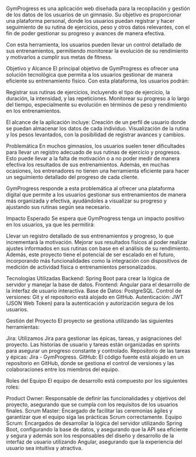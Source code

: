 GymProgress es una aplicación web diseñada para la recopilación y gestión de los datos de los usuarios de un gimnasio. Su objetivo es proporcionar una plataforma personal, donde los usuarios puedan registrar y hacer seguimiento de su rutina de ejercicios, peso y otros datos relevantes, con el fin de poder gestionar su progreso y avances de manera efectiva.

Con esta herramienta, los usuarios pueden llevar un control detallado de sus entrenamientos, permitiendo monitorear la evolución de su rendimiento y motivarlos a cumplir sus metas de fitness. 

Objetivo y Alcance El principal objetivo de GymProgress es ofrecer una solución tecnológica que permita a los usuarios gestionar de manera eficiente su entrenamiento físico. Con esta plataforma, los usuarios podrán:

Registrar sus rutinas de ejercicios, incluyendo el tipo de ejercicio, la duración, la intensidad, y las repeticiones. Monitorear su progreso a lo largo del tiempo, especialmente su evolución en términos de peso y rendimiento en los entrenamientos.

El alcance de la aplicación incluye: Creación de un perfil de usuario donde se puedan almacenar los datos de cada individuo. Visualización de la rutina y los pesos levantados, con la posibilidad de registrar avances y cambios.

Problemática En muchos gimnasios, los usuarios suelen tener dificultades para llevar un registro adecuado de sus rutinas de ejercicio y progresos. Esto puede llevar a la falta de motivación o a no poder medir de manera efectiva los resultados de sus entrenamientos. Además, en muchas ocasiones, los entrenadores no tienen una herramienta eficiente para hacer un seguimiento detallado del progreso de cada cliente.

GymProgress responde a esta problemática al ofrecer una plataforma digital que permite a los usuarios gestionar sus entrenamientos de manera más organizada y efectiva, ayudándoles a visualizar su progreso y ajustando sus rutinas según sea necesario.

Impacto Esperado Se espera que GymProgress tenga un impacto positivo en los usuarios, ya que les permitirá:

Llevar un registro detallado de sus entrenamientos y progreso, lo que incrementará la motivación. Mejorar sus resultados físicos al poder realizar ajustes informados en sus rutinas con base en el análisis de su rendimiento. Además, este proyecto tiene el potencial de ser escalado en el futuro, incorporando más funcionalidades como la integración con dispositivos de medición de actividad física o entrenamientos personalizados.

Tecnologías Utilizadas Backend: Spring Boot para crear la lógica de servidor y manejar la base de datos. Frontend: Angular para el desarrollo de la interfaz de usuario interactiva. Base de Datos: PostgreSQL. Control de versiones: Git y el repositorio está alojado en GitHub. Autenticación: JWT (JSON Web Token) para la autenticación y autorización segura de los usuarios.

Gestión del Proyecto El proyecto se gestiona utilizando las siguientes herramientas:

Jira: Utilizamos Jira para gestionar las épicas, tareas, y asignaciones del proyecto. Las historias de usuario y tareas están organizadas en sprints para asegurar un progreso constante y controlado. Repositorio de las tareas y épicas: Jira - GymProgress. GitHub: El código fuente está alojado en un repositorio en GitHub, donde se gestiona el control de versiones y las colaboraciones entre los miembros del equipo.

Roles del Equipo El equipo de desarrollo está compuesto por los siguientes roles:

Product Owner: Responsable de definir las funcionalidades y objetivos del proyecto, asegurando que se cumpla con los requisitos de los usuarios finales. Scrum Master: Encargado de facilitar las ceremonias ágiles y garantizar que el equipo siga las prácticas Scrum correctamente. Equipo Scrum: Encargados de desarrollar la lógica del servidor utilizando Spring Boot, configurando la base de datos, y asegurando que la API sea eficiente y segura y además son los responsables del diseño y desarrollo de la interfaz de usuario utilizando Angular, asegurando que la experiencia del usuario sea intuitiva y atractiva.